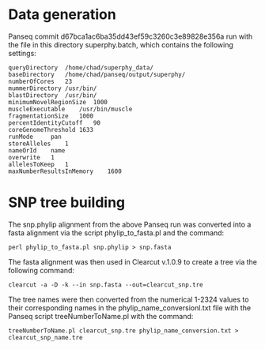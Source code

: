 # Data generation

Panseq commit d67bca1ac6ba35dd43ef59c3260c3e89828e356a run with the file in this directory superphy.batch, which contains the following settings:

    queryDirectory  /home/chad/superphy_data/
    baseDirectory   /home/chad/panseq/output/superphy/
    numberOfCores   23
    mummerDirectory /usr/bin/
    blastDirectory  /usr/bin/
    minimumNovelRegionSize  1000
    muscleExecutable    /usr/bin/muscle
    fragmentationSize   1000
    percentIdentityCutoff   90
    coreGenomeThreshold 1633
    runMode     pan
    storeAlleles    1
    nameOrId    name
    overwrite   1
    allelesToKeep   1
    maxNumberResultsInMemory    1600

# SNP tree building

The snp.phylip alignment from the above Panseq run was converted into a fasta alignment via the script phylip_to_fasta.pl and the command:

    perl phylip_to_fasta.pl snp.phylip > snp.fasta


The fasta alignment was then used in Clearcut v.1.0.9 to create a tree via the following command:

    clearcut -a -D -k --in snp.fasta --out=clearcut_snp.tre

The tree names were then converted from the numerical 1-2324 values to their corresponding names in the phylip_name_conversionl.txt file with the Panseq script treeNumberToName.pl with the command:

    treeNumberToName.pl clearcut_snp.tre phylip_name_conversion.txt > clearcut_snp_name.tre


